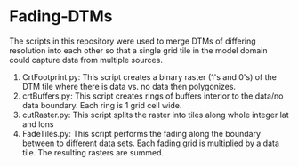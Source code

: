 # Fading-DTMs

The scripts in this repository were used to merge DTMs of differing resolution into each other so that a single grid tile in the model domain could capture data from multiple sources.

1. CrtFootprint.py: This script creates a binary raster (1's and 0's) of the DTM tile where there is data vs. no data then polygonizes.
2. crtBuffers.py: This script creates rings of buffers interior to the data/no data boundary. Each ring is 1 grid cell wide.
3. cutRaster.py: This script splits the raster into tiles along whole integer lat and lons
4. FadeTiles.py: This script performs the fading along the boundary between to different data sets. Each fading grid is multiplied by a data tile. The resulting rasters are summed.


